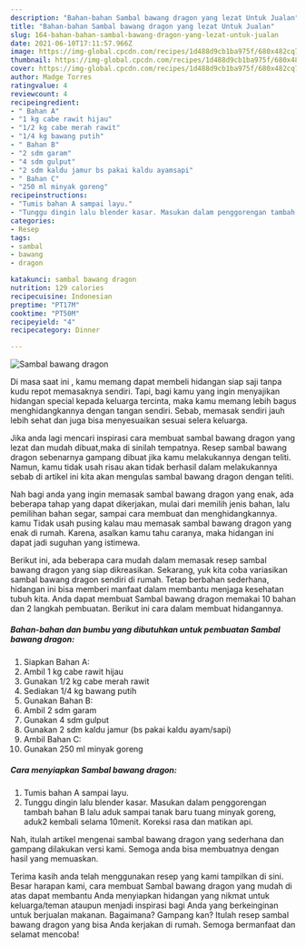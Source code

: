 ```yaml
---
description: "Bahan-bahan Sambal bawang dragon yang lezat Untuk Jualan"
title: "Bahan-bahan Sambal bawang dragon yang lezat Untuk Jualan"
slug: 164-bahan-bahan-sambal-bawang-dragon-yang-lezat-untuk-jualan
date: 2021-06-10T17:11:57.966Z
image: https://img-global.cpcdn.com/recipes/1d488d9cb1ba975f/680x482cq70/sambal-bawang-dragon-foto-resep-utama.jpg
thumbnail: https://img-global.cpcdn.com/recipes/1d488d9cb1ba975f/680x482cq70/sambal-bawang-dragon-foto-resep-utama.jpg
cover: https://img-global.cpcdn.com/recipes/1d488d9cb1ba975f/680x482cq70/sambal-bawang-dragon-foto-resep-utama.jpg
author: Madge Torres
ratingvalue: 4
reviewcount: 4
recipeingredient:
- " Bahan A"
- "1 kg cabe rawit hijau"
- "1/2 kg cabe merah rawit"
- "1/4 kg bawang putih"
- " Bahan B"
- "2 sdm garam"
- "4 sdm gulput"
- "2 sdm kaldu jamur bs pakai kaldu ayamsapi"
- " Bahan C"
- "250 ml minyak goreng"
recipeinstructions:
- "Tumis bahan A sampai layu."
- "Tunggu dingin lalu blender kasar. Masukan dalam penggorengan tambah bahan B lalu aduk sampai tanak baru tuang minyak goreng, aduk2 kembali selama 10menit. Koreksi rasa dan matikan api."
categories:
- Resep
tags:
- sambal
- bawang
- dragon

katakunci: sambal bawang dragon 
nutrition: 129 calories
recipecuisine: Indonesian
preptime: "PT17M"
cooktime: "PT50M"
recipeyield: "4"
recipecategory: Dinner

---
```



![Sambal bawang dragon](https://img-global.cpcdn.com/recipes/1d488d9cb1ba975f/680x482cq70/sambal-bawang-dragon-foto-resep-utama.jpg)

Di masa  saat ini , kamu memang dapat membeli hidangan siap saji tanpa kudu repot memasaknya sendiri. Tapi, bagi kamu yang ingin menyajikan hidangan special kepada keluarga tercinta, maka kamu memang lebih bagus menghidangkannya dengan tangan sendiri. Sebab, memasak sendiri jauh lebih sehat dan juga bisa menyesuaikan sesuai selera keluarga.

Jika anda lagi mencari inspirasi cara membuat sambal bawang dragon yang lezat dan mudah dibuat,maka di sinilah tempatnya. Resep sambal bawang dragon  sebenarnya gampang dibuat jika kamu melakukannya dengan teliti. Namun, kamu tidak usah risau akan tidak berhasil dalam melakukannya 
sebab di artikel ini kita akan mengulas sambal bawang dragon dengan teliti.  



Nah bagi anda yang ingin memasak sambal bawang dragon yang enak, ada beberapa tahap yang dapat dikerjakan, mulai dari memilih jenis bahan, lalu pemilihan bahan segar, sampai cara membuat dan menghidangkannya. kamu Tidak usah pusing kalau mau memasak sambal bawang dragon yang enak di rumah. Karena, asalkan kamu  tahu caranya, maka hidangan ini dapat jadi suguhan yang istimewa.

Berikut ini, ada beberapa cara mudah dalam memasak resep sambal bawang dragon yang siap dikreasikan. Sekarang, yuk kita coba variasikan sambal bawang dragon sendiri di rumah. Tetap berbahan sederhana, hidangan ini bisa memberi manfaat dalam membantu menjaga kesehatan tubuh kita. Anda dapat membuat Sambal bawang dragon memakai 10 bahan dan 2 langkah pembuatan. Berikut ini cara dalam membuat hidangannya.

<!--inarticleads1-->

##### Bahan-bahan dan bumbu yang dibutuhkan untuk pembuatan Sambal bawang dragon:

1. Siapkan  Bahan A:
1. Ambil 1 kg cabe rawit hijau
1. Gunakan 1/2 kg cabe merah rawit
1. Sediakan 1/4 kg bawang putih
1. Gunakan  Bahan B:
1. Ambil 2 sdm garam
1. Gunakan 4 sdm gulput
1. Gunakan 2 sdm kaldu jamur (bs pakai kaldu ayam/sapi)
1. Ambil  Bahan C:
1. Gunakan 250 ml minyak goreng




<!--inarticleads2-->

##### Cara menyiapkan Sambal bawang dragon:

1. Tumis bahan A sampai layu.
1. Tunggu dingin lalu blender kasar. Masukan dalam penggorengan tambah bahan B lalu aduk sampai tanak baru tuang minyak goreng, aduk2 kembali selama 10menit. Koreksi rasa dan matikan api.




Nah, itulah artikel mengenai  sambal bawang dragon  yang sederhana dan gampang dilakukan versi kami. Semoga anda bisa membuatnya dengan hasil yang memuaskan. 

Terima kasih anda telah menggunakan resep yang kami tampilkan di sini. Besar harapan kami, cara membuat  Sambal bawang dragon yang mudah di atas dapat membantu Anda menyiapkan hidangan yang nikmat untuk keluarga/teman ataupun menjadi inspirasi bagi Anda yang berkeinginan untuk berjualan makanan. Bagaimana? Gampang kan? Itulah resep sambal bawang dragon yang bisa Anda kerjakan di rumah. Semoga bermanfaat dan selamat mencoba!


